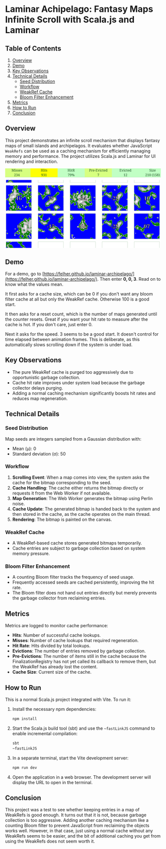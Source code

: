 # Laminar Achipelago: Fantasy Maps Infinite Scroll with Scala.js and Laminar

## Table of Contents

1. [Overview](#overview)
2. [Demo](#demo)
3. [Key Observations](#key-observations)
4. [Technical Details](#technical-details)
   - [Seed Distribution](#seed-distribution)
   - [Workflow](#workflow)
   - [WeakRef Cache](#weakref-cache)
   - [Bloom Filter Enhancement](#bloom-filter-enhancement)
5. [Metrics](#metrics)
6. [How to Run](#how-to-run)
7. [Conclusion](#conclusion)

## Overview

This project demonstrates an infinite scroll mechanism that displays fantasy
maps of small islands and archipelagos. It evaluates whether JavaScript
`WeakRefs` can be used as a caching mechanism for efficiently managing memory
and performance. The project utilizes Scala.js and Laminar for UI rendering and
interaction.

![screenshot](screen.png)

## Demo

For a demo, go to
[https://felher.github.io/laminar-archipelago/](https://felher.github.io/laminar-archipelago/).
Then enter **0, 0, 3**. Read on to know what the values mean.

It first asks for a cache size, which can be 0 if you don't want any bloom
filter cache at all but only the WeakRef cache. Otherwise 100 is a good start.

It then asks for a reset count, which is the number of maps generated until the
counter resets. Great if you want your hit rate to measure after the cache is
hot. If you don't care, just enter 0.

Next it asks for the speed. 3 seems to be a good start. It doesn't control for
time elapsed between animation frames. This is deliberate, as this automatically slows
scrolling down if the system is under load.

## Key Observations

- The pure WeakRef cache is purged too aggressively due to opportunistic garbage collection.
- Cache hit rate improves under system load because the garbage collector delays purging.
- Adding a normal caching mechanism significantly boosts hit rates and reduces map regeneration.

## Technical Details

### Seed Distribution

Map seeds are integers sampled from a Gaussian distribution with:

- Mean (μ): 0
- Standard deviation (σ): 50

### Workflow

1. **Scrolling Event**: When a map comes into view, the system asks the cache for the bitmap corresponding to the seed.
2. **Cache Handling**: The cache either returns the bitmap directly or requests it from the Web Worker if not available.
3. **Map Generation**: The Web Worker generates the bitmap using Perlin noise.
4. **Cache Update**: The generated bitmap is handed back to the system and then stored in the cache, as the cache operates on the main thread.
5. **Rendering**: The bitmap is painted on the canvas.

### WeakRef Cache

- A WeakRef-based cache stores generated bitmaps temporarily.
- Cache entries are subject to garbage collection based on system memory pressure.

### Bloom Filter Enhancement

- A counting Bloom filter tracks the frequency of seed usage.
- Frequently accessed seeds are cached persistently, improving the hit rate.
- The Bloom filter does not hand out entries directly but merely prevents the garbage collector from reclaiming entries.

## Metrics

Metrics are logged to monitor cache performance:

- **Hits**: Number of successful cache lookups.
- **Misses**: Number of cache lookups that required regeneration.
- **Hit Rate**: Hits divided by total lookups.
- **Evictions**: The number of entries removed by garbage collection.
- **Pre-Evictions**: The number of items still in the cache because the FinalizationRegistry has not yet called its callback to remove them, but the WeakRef has already lost the content.
- **Cache Size**: Current size of the cache.

## How to Run

This is a normal Scala.js project integrated with Vite. To run it:

1. Install the necessary npm dependencies:
   ```bash
   npm install
   ```
2. Start the Scala.js build tool (sbt) and use the `~fastLinkJS` command to enable incremental compilation:
   ```bash
   sbt
   ~fastLinkJS
   ```
3. In a separate terminal, start the Vite development server:
   ```bash
   npm run dev
   ```
4. Open the application in a web browser. The development server will display the URL to open in the terminal.

## Conclusion

This project was a test to see whether keeping entries in a map of WeakRefs is
good enough. It turns out that it is not, because garbage collection is too
aggressive. Adding another caching mechanism like a counting Bloom filter to
prevent JavaScript from reclaiming the objects works well. However, in that
case, just using a normal cache without any WeakRefs seems to be easier, and
the bit of additional caching you get from using the WeakRefs does not seem
worth it.
